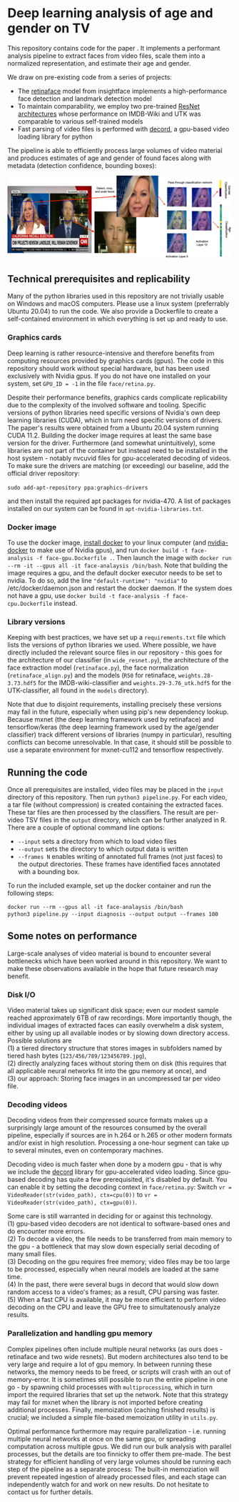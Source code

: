 # Deep learning analysis of age and gender on TV
This repository contains code for the paper <TBD>.
It implements a performant analysis pipeline to extract faces from video files, scale them into a normalized representation, and estimate their age and gender.

We draw on pre-existing code from a series of projects:
- The [retinaface](https://github.com/deepinsight/insightface) model from insightface implements a high-performance face detection and landmark detection model
- To maintain comparability, we employ two pre-trained [ResNet architectures](https://github.com/yu4u/age-gender-estimation) whose performance on IMDB-Wiki and UTK was comparable to various self-trained models
- Fast parsing of video files is performed with [decord](https://github.com/dmlc/decord), a gpu-based video loading library for python

The pipeline is able to efficiently process large volumes of video material and produces estimates of age and gender of found faces along with metadata (detection confidence, bounding boxes):

![Pipeline Visualization](diagnosis/cnns-visualization.png)

## Technical prerequisites and replicability
Many of the python libraries used in this repository are not trivially usable on Windows and macOS computers. Please use a linux system (preferrably Ubuntu 20.04) to run the code. We also provide a Dockerfile to create a self-contained environment in which everything is set up and ready to use.

### Graphics cards
Deep learning is rather resource-intensive and therefore benefits from computing resources provided by graphics cards (gpus). The code in this repository should work without special hardware, but has been used exclusively with Nvidia gpus. If you do not have one installed on your system, set `GPU_ID = -1` in the file `face/retina.py`.

Despite their performance benefits, graphics cards complicate replicability due to the complexity of the involved software and tooling. Specific versions of python libraries need specific versions of Nvidia's own deep learning libraries (CUDA), which in turn need specific versions of drivers. The paper's results were obtained from a Ubuntu 20.04 system running CUDA 11.2. Building the docker image requires at least the same base version for the driver. Furthermore (and somewhat unintuitively), some libraries are not part of the container but instead need to be installed in the host system - notably nvcuvid files for gpu-accelerated decoding of videos. To make sure the drivers are matching (or exceeding) our baseline, add the official driver repository:

`sudo add-apt-repository ppa:graphics-drivers`

and then install the required apt packages for nvidia-470. A list of packages installed on our system can be found in `apt-nvidia-libraries.txt`.

### Docker image
To use the docker image, [install docker](https://docs.docker.com/engine/install/ubuntu/) to your linux computer (and [nvidia-docker](https://github.com/NVIDIA/nvidia-docker) to make use of Nvidia gpus), and run `docker build -t face-analysis -f face-gpu.Dockerfile .`. Then launch the image with `docker run --rm -it --gpus all -it face-analaysis /bin/bash`. Note that building the image requires a gpu, and the default docker executor needs to be set to nvidia. To do so, add the line `"default-runtime": "nvidia"` to /etc/docker/daemon.json and restart the docker daemon. If the system does not have a gpu, use `docker build -t face-analysis -f face-cpu.Dockerfile` instead.

### Library versions
Keeping with best practices, we have set up a `requirements.txt` file which lists the versions of python libraries we used. Where possible, we have directly included the relevant source files in our repository - this goes for the architecture of our classifier (in `wide_resnet.py`), the architecture of the face extraction model (`retinaface.py`), the face normalization (`retinaface_align.py`) and the models (`R50` for retinaface, `weights.28-3.73.hdf5` for the IMDB-wiki-classifier and `weights.29-3.76_utk.hdf5` for the UTK-classifier, all found in the `models` directory).

Note that due to disjoint requirements, installing precisely these versions may fail in the future, especially when using pip's new dependency lookup. Because mxnet (the deep learning framework used by retinaface) and tensorflow/keras (the deep learning framework used by the age/gender classifier) track different versions of libraries (numpy in particular), resulting conflicts can become unresolvable. In that case, it should still be possible to use a separate environment for mxnet-cu112 and tensorflow respectively.

## Running the code
Once all prerequisites are installed, video files may be placed in the `input` directory of this repository. Then run `python3 pipeline.py`. For each video, a tar file (without compression) is created containing the extracted faces. These tar files are then processed by the classifiers. The result are per-video TSV files in the `output` directory, which can be further analyzed in R. There are a couple of optional command line options:

- `--input` sets a directory from which to load video files
- `--output` sets the directory to which output data is written
- `--frames N` enables writing of annotated full frames (not just faces) to the output directories. These frames have identified faces annotated with a bounding box.

To run the included example, set up the docker container and run the following steps:  

```shell
docker run --rm --gpus all -it face-analaysis /bin/bash
python3 pipeline.py --input diagnosis --output output --frames 100
```


## Some notes on performance
Large-scale analyses of video material is bound to encounter several bottlenecks which have been worked around in this repository. We want to make these observations available in the hope that future research may benefit.

### Disk I/O
Video material takes up significant disk space; even our modest sample reached approximately 6TB of raw recordings. More importantly though, the individual images of extracted faces can easily overwhelm a disk system, either by using up all available inodes or by slowing down directory access. Possible solutions are  
(1) a tiered directory structure that stores images in subfolders named by tiered hash bytes (`123/456/789/123456789.jpg`),  
(2) directly analyzing faces without storing them on disk (this requires that all applicable neural networks fit into the gpu memory at once), and  
(3) our approach: Storing face images in an uncompressed tar per video file.

### Decoding videos
Decoding videos from their compressed source formats makes up a surprisingly large amount of the resources consumed by the overall pipeline, especially if sources are in h.264 or h.265 or other modern formats and/or exist in high resolution. Processing a one-hour segment can take up to several minutes, even on contemporary machines.

Decoding video is much faster when done by a modern gpu - that is why we include the [decord](https://github.com/dmlc/decord) library for gpu-accelerated video loading. Since gpu-based decoding has quite a few prerequisited, it's disabled by default. You can enable it by setting the decoding context in `face/retina.py`:
Switch `vr = VideoReader(str(video_path), ctx=cpu(0))` to  `vr = VideoReader(str(video_path), ctx=gpu(0))`.

Some care is still warranted in deciding for or against this technology.  
(1) gpu-based video decoders are not identical to software-based ones and do encounter more errors.  
(2) To decode a video, the file needs to be transferred from main memory to the gpu - a bottleneck that may slow down especially serial decoding of many small files.  
(3) Decoding on the gpu requires free memory; video files may be too large to be processed, especially when neural models are loaded at the same time.  
(4) In the past, there were several bugs in decord that would slow down random access to a video's frames; as a result, CPU parsing was faster.  
(5) When a fast CPU is available, it may be more efficient to perform video decoding on the CPU and leave the GPU free to simultatenously analyze results.

### Parallelization and handling gpu memory
Complex pipelines often include multiple neural networks (as ours does - retinaface and two wide resnets). But modern architectures also tend to be very large and require a lot of gpu memory. In between running these networks, the memory needs to be freed, or scripts will crash with an out of memory-error. It is sometimes still possible to run the entire pipeline in one go - by spawning child processes with `multiprocessing`, which in turn import the required libraries that set up the network. Note that this strategy may fail for mxnet when the library is not imported before creating additional processes.
Finally, memoization (caching finished results) is crucial; we included a simple file-based memoization utility in `utils.py`.

Optimal performance furthermore may require parallelization - i.e. running multiple neural networks at once on the same gpu, or spreading computation across multiple gpus. We did run our bulk analysis with parallel processes, but the details are too finnicky to offer them pre-made. The best strategy for efficient handling of very large volumes should be running each step of the pipeline as a separate process: The built-in memoziation will prevent repeated ingestion of already processed files, and each stage can independently watch for and work on new results. Do not hesitate to contact us for further details.
